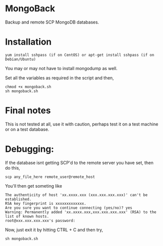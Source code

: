 MongoBack
=========

Backup and remote SCP MongoDB databases.

Installation
=======

    yum install sshpass (if on CentOS) or apt-get install sshpass (if on Debian/Ubuntu)

You may or may not have to install mongodump as well.

Set all the variables as required in the script and then,

    chmod +x mongoback.sh
    sh mongoback.sh

Final notes
=======
This is not tested at all, use it with caution, perhaps test it on a test machine or on a test database.

Debugging:
=======
If the database isnt getting SCP'd to the remote server you have set, then do this,

    scp any_file_here remote_user@remote_host

You'll then get someting like

    The authenticity of host 'xx.xxxx.xxx (xxx.xxx.xxx.xxx)' can't be established.
    RSA key fingerprint is xxxxxxxxxxxxx.
    Are you sure you want to continue connecting (yes/no)? yes
    Warning: Permanently added 'xx.xxxx.xxx,xxx.xxx.xxx.xxx' (RSA) to the list of known hosts.
    root@xxx.xxx.xxx.xxx's password:

Now, just exit it by hitting CTRL + C and then try,

    sh mongoback.sh
